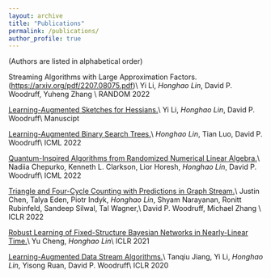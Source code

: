 ```yaml
---
layout: archive
title: "Publications"
permalink: /publications/
author_profile: true
---
```


(Authors are listed in alphabetical order)

Streaming Algorithms with Large Approximation Factors.(https://arxiv.org/pdf/2207.08075.pdf)\\
Yi Li, *Honghao Lin*, David P. Woodruff, Yuheng Zhang \\
RANDOM 2022


[Learning-Augmented Sketches for Hessians.](https://arxiv.org/pdf/2102.12317.pdf)\\
Yi Li, *Honghao Lin*, David P. Woodruff\\
Manuscipt

[Learning-Augmented Binary Search Trees.](https://arxiv.org/pdf/2206.12110.pdf)\\
*Honghao Lin*, Tian Luo, David P. Woodruff\\
ICML 2022

[Quantum-Inspired Algorithms from Randomized Numerical Linear Algebra.](https://arxiv.org/pdf/2011.04125.pdf)\\
Nadiia Chepurko, Kenneth L. Clarkson, Lior Horesh, *Honghao Lin*, David P. Woodruff\\
ICML 2022

[Triangle and Four-Cycle Counting with Predictions in Graph Stream.](https://arxiv.org/pdf/2203.09572.pdf)\\
Justin Chen, Talya Eden, Piotr Indyk, *Honghao Lin*, Shyam Narayanan, Ronitt Rubinfeld, Sandeep Silwal, Tal Wagner,\\
David P. Woodruff, Michael Zhang \\
ICLR 2022

[Robust Learning of Fixed-Structure Bayesian Networks in Nearly-Linear Time.](https://arxiv.org/pdf/2105.05555.pdf)\\
Yu Cheng, *Honghao Lin*\\
ICLR 2021

[Learning-Augmented Data Stream Algorithms.](https://openreview.net/pdf?id=HyxJ1xBYDH)\\
Tanqiu Jiang, Yi Li, *Honghao Lin*, Yisong Ruan, David P. Woodruff\\
ICLR 2020